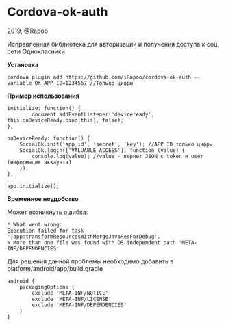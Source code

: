 # Cordova-ok-auth

2019, @Rapoo

Исправленная библиотека для авторизации и получения доступа к соц. сети Однокласники

**Установка**

    cordova plugin add https://github.com/iRapoo/cordova-ok-auth --variable OK_APP_ID=1234567 //Только цифры

**Пример использования**

    initialize: function() {
            document.addEventListener('deviceready', this.onDeviceReady.bind(this), false);
    },

    onDeviceReady: function() {
        SocialOk.init('app_id', 'secret', 'key'); //APP ID только цифры
        SocialOk.login(['VALUABLE_ACCESS'], function (value) {
            console.log(value); //value - вернет JSON с token и user (информация аккаунта)
        });
    },

    app.initialize();

**Временное неудобство**

Может возникнуть ошибка:

    * What went wrong:
    Execution failed for task ':app:transformResourcesWithMergeJavaResForDebug'.
    > More than one file was found with OS independent path 'META-INF/DEPENDENCIES'


Для решения данной проблемы необходимо добавить в platform/android/app/build.gradle

    android {
        packagingOptions {
            exclude 'META-INF/NOTICE'
            exclude 'META-INF/LICENSE'
            exclude 'META-INF/DEPENDENCIES'
        }
    }